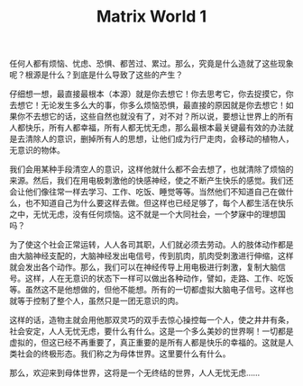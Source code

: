 ﻿---
title: "Matrix World 1"
categories: 
  - 哲学
  - 社会
tags: 
  - 黑客帝国
  - 虚拟世界
  - 母体
  - 伊甸园
  - 快乐
header:
  overlay_image: /assets/images/m1.jpg
tagline: 这也许是我们最终可行的归宿 
---
任何人都有烦恼、忧虑、恐惧、都苦过、累过。那么，究竟是什么造就了这些现象呢？根源是什么？到底是什么导致了这些的产生？

仔细想一想，最直接最根本（本源）就是你去想它！你去思考它，你去捉摸它，你去想它！无论发生多么大的事，你多么烦恼恐惧，最直接的原因就是你去想它！如果你不去想它的话，这些自然也就没有了，对不对？所以说，要想让世界上的所有人都快乐，所有人都幸福，所有人都无忧无虑，那么最根本最关键最有效的办法就是去清除人的意识，删掉所有人的思想，让他们成为行尸走肉，会移动的植物人，无意识的物体。

我们会用某种手段清空人的意识，这样他就什么都不会去想了，也就清除了烦恼的来源。然后，我们在用电极刺激他的快感神经，使之不断产生快乐的感觉。我们还会让他们像往常一样去学习、工作、吃饭、睡觉等等。当然他们不知道自己在做什么，也不知道自己为什么要这样去做。但这样也已经足够了，每个人都生活在快乐之中，无忧无虑，没有任何烦恼。这不就是一个大同社会，一个梦寐中的理想国吗？

为了使这个社会正常运转，人人各司其职，人们就必须去劳动。人的肢体动作都是由大脑神经支配的，大脑神经发出电信号，传到肌肉，肌肉受刺激进行伸缩，这样就会发出各个动作。那么，我们可以在神经传导上用电极进行刺激，复制大脑信号。这样，人在无意识的状态下一样可以做出各种动作，譬如，走路、工作、吃饭等。虽然这不是他想做的，但他不能想。所有的一切都虚拟大脑电子信号。这样也就等于控制了整个人，虽然只是一团无意识的肉。

这样的话，造物主就会用他那双灵巧的双手去惊心操控每一个人，使之井井有条，社会安定，人人无忧无虑，要什么有什么。这是一个多么美妙的世界啊！一切都是虚拟的，但这已经不再重要了，真正重要的是所有人都是快乐的幸福的。这就是人类社会的终极形态。我们称之为母体世界。这里要什么有什么。

那么，欢迎来到母体世界，这将是一个无终结的世界，人人无忧无虑……
